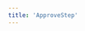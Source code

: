 ```yaml
---
title: 'ApproveStep'
---
```


<script setup lang="ts">
  import TheApproveStep from "@/views/security/osv/TheApproveStep.vue";
</script>

<TheApproveStep />
